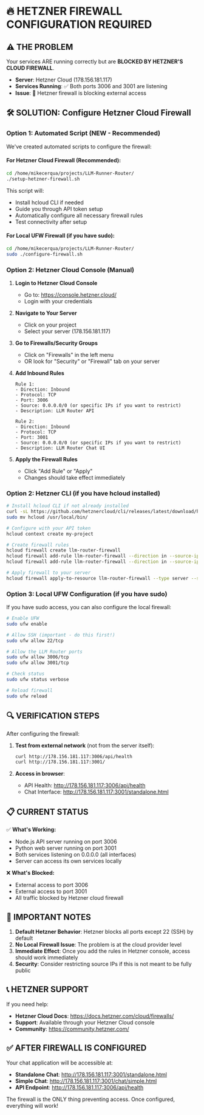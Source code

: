 # 🔥 HETZNER FIREWALL CONFIGURATION REQUIRED

## ⚠️ THE PROBLEM
Your services ARE running correctly but are **BLOCKED BY HETZNER'S CLOUD FIREWALL**.

- **Server**: Hetzner Cloud (178.156.181.117)
- **Services Running**: ✅ Both ports 3006 and 3001 are listening
- **Issue**: 🚫 Hetzner firewall is blocking external access

## 🛠️ SOLUTION: Configure Hetzner Cloud Firewall

### Option 1: Automated Script (NEW - Recommended)
We've created automated scripts to configure the firewall:

#### For Hetzner Cloud Firewall (Recommended):
```bash
cd /home/mikecerqua/projects/LLM-Runner-Router/
./setup-hetzner-firewall.sh
```
This script will:
- Install hcloud CLI if needed
- Guide you through API token setup
- Automatically configure all necessary firewall rules
- Test connectivity after setup

#### For Local UFW Firewall (if you have sudo):
```bash
cd /home/mikecerqua/projects/LLM-Runner-Router/
sudo ./configure-firewall.sh
```

### Option 2: Hetzner Cloud Console (Manual)
1. **Login to Hetzner Cloud Console**
   - Go to: https://console.hetzner.cloud/
   - Login with your credentials

2. **Navigate to Your Server**
   - Click on your project
   - Select your server (178.156.181.117)

3. **Go to Firewalls/Security Groups**
   - Click on "Firewalls" in the left menu
   - OR look for "Security" or "Firewall" tab on your server

4. **Add Inbound Rules**
   ```
   Rule 1:
   - Direction: Inbound
   - Protocol: TCP
   - Port: 3006
   - Source: 0.0.0.0/0 (or specific IPs if you want to restrict)
   - Description: LLM Router API
   
   Rule 2:
   - Direction: Inbound
   - Protocol: TCP  
   - Port: 3001
   - Source: 0.0.0.0/0 (or specific IPs if you want to restrict)
   - Description: LLM Router Chat UI
   ```

5. **Apply the Firewall Rules**
   - Click "Add Rule" or "Apply"
   - Changes should take effect immediately

### Option 2: Hetzner CLI (if you have hcloud installed)
```bash
# Install hcloud CLI if not already installed
curl -sL https://github.com/hetznercloud/cli/releases/latest/download/hcloud-linux-amd64.tar.gz | tar xz
sudo mv hcloud /usr/local/bin/

# Configure with your API token
hcloud context create my-project

# Create firewall rules
hcloud firewall create llm-router-firewall
hcloud firewall add-rule llm-router-firewall --direction in --source-ips 0.0.0.0/0 --protocol tcp --port 3006
hcloud firewall add-rule llm-router-firewall --direction in --source-ips 0.0.0.0/0 --protocol tcp --port 3001

# Apply firewall to your server
hcloud firewall apply-to-resource llm-router-firewall --type server --server YOUR_SERVER_NAME
```

### Option 3: Local UFW Configuration (if you have sudo)
If you have sudo access, you can also configure the local firewall:

```bash
# Enable UFW
sudo ufw enable

# Allow SSH (important - do this first!)
sudo ufw allow 22/tcp

# Allow the LLM Router ports
sudo ufw allow 3006/tcp
sudo ufw allow 3001/tcp

# Check status
sudo ufw status verbose

# Reload firewall
sudo ufw reload
```

## 🔍 VERIFICATION STEPS

After configuring the firewall:

1. **Test from external network** (not from the server itself):
   ```bash
   curl http://178.156.181.117:3006/api/health
   curl http://178.156.181.117:3001/
   ```

2. **Access in browser**:
   - API Health: http://178.156.181.117:3006/api/health
   - Chat Interface: http://178.156.181.117:3001/standalone.html

## 📋 CURRENT STATUS

✅ **What's Working:**
- Node.js API server running on port 3006
- Python web server running on port 3001
- Both services listening on 0.0.0.0 (all interfaces)
- Server can access its own services locally

❌ **What's Blocked:**
- External access to port 3006
- External access to port 3001
- All traffic blocked by Hetzner cloud firewall

## 🚨 IMPORTANT NOTES

1. **Default Hetzner Behavior**: Hetzner blocks all ports except 22 (SSH) by default
2. **No Local Firewall Issue**: The problem is at the cloud provider level
3. **Immediate Effect**: Once you add the rules in Hetzner console, access should work immediately
4. **Security**: Consider restricting source IPs if this is not meant to be fully public

## 📞 HETZNER SUPPORT

If you need help:
- **Hetzner Cloud Docs**: https://docs.hetzner.com/cloud/firewalls/
- **Support**: Available through your Hetzner Cloud console
- **Community**: https://community.hetzner.com/

## ✅ AFTER FIREWALL IS CONFIGURED

Your chat application will be accessible at:
- **Standalone Chat**: http://178.156.181.117:3001/standalone.html
- **Simple Chat**: http://178.156.181.117:3001/chat/simple.html
- **API Endpoint**: http://178.156.181.117:3006/api/health

The firewall is the ONLY thing preventing access. Once configured, everything will work!
